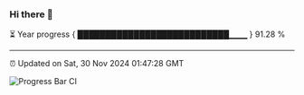 ### Hi there 👋

⏳ Year progress { ███████████████████████████▁▁▁ } 91.28 %

---

⏰ Updated on Sat, 30 Nov 2024 01:47:28 GMT

![Progress Bar CI](https://github.com/ZhaoGui/ZhaoGui/workflows/Progress%20Bar%20CI/badge.svg)
